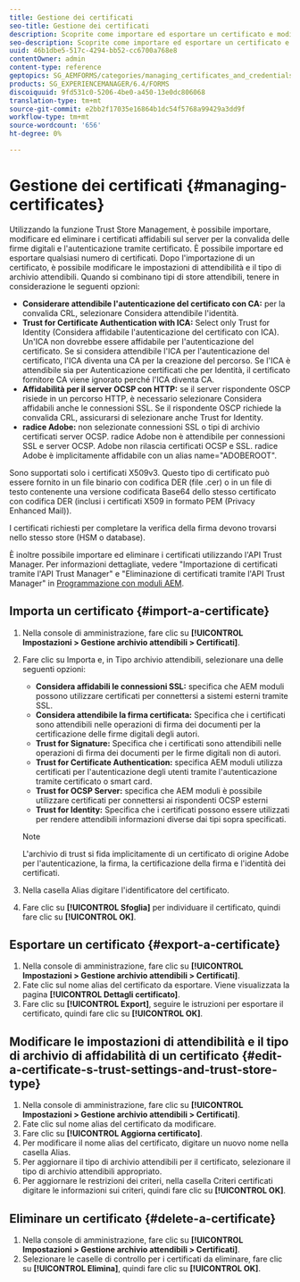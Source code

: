 ```yaml
---
title: Gestione dei certificati
seo-title: Gestione dei certificati
description: Scoprite come importare ed esportare un certificato e modificarne le impostazioni di affidabilità.
seo-description: Scoprite come importare ed esportare un certificato e modificarne le impostazioni di affidabilità.
uuid: 46b1dbe5-517c-4294-bb52-cc6700a768e8
contentOwner: admin
content-type: reference
geptopics: SG_AEMFORMS/categories/managing_certificates_and_credentials
products: SG_EXPERIENCEMANAGER/6.4/FORMS
discoiquuid: 9fd531c0-5206-4be0-a450-13e0dc806068
translation-type: tm+mt
source-git-commit: e2bb2f17035e16864b1dc54f5768a99429a3dd9f
workflow-type: tm+mt
source-wordcount: '656'
ht-degree: 0%

---
```



# Gestione dei certificati {#managing-certificates}

Utilizzando la funzione Trust Store Management, è possibile importare, modificare ed eliminare i certificati affidabili sul server per la convalida delle firme digitali e l&#39;autenticazione tramite certificato. È possibile importare ed esportare qualsiasi numero di certificati. Dopo l&#39;importazione di un certificato, è possibile modificare le impostazioni di attendibilità e il tipo di archivio attendibili. Quando si combinano tipi di store attendibili, tenere in considerazione le seguenti opzioni:

* **Considerare attendibile l&#39;autenticazione del certificato con CA:** per la convalida CRL, selezionare Considera attendibile l&#39;identità.
* **Trust for Certificate Authentication with ICA:** Select only Trust for Identity (Considera affidabile l&#39;autenticazione del certificato con ICA). Un&#39;ICA non dovrebbe essere affidabile per l&#39;autenticazione del certificato. Se si considera attendibile l&#39;ICA per l&#39;autenticazione del certificato, l&#39;ICA diventa una CA per la creazione del percorso. Se l&#39;ICA è attendibile sia per Autenticazione certificati che per Identità, il certificato fornitore CA viene ignorato perché l&#39;ICA diventa CA.
* **Affidabilità per il server OCSP con HTTP:** se il server rispondente OSCP risiede in un percorso HTTP, è necessario selezionare Considera affidabili anche le connessioni SSL. Se il rispondente OSCP richiede la convalida CRL, assicurarsi di selezionare anche Trust for Identity.
* **radice Adobe:** non selezionate connessioni SSL o tipi di archivio certificati server OCSP.  radice Adobe non è attendibile per connessioni SSL e server OCSP.  Adobe non rilascia certificati OCSP e SSL.  radice Adobe è implicitamente affidabile con un alias name=&quot;ADOBEROOT&quot;.

Sono supportati solo i certificati X509v3. Questo tipo di certificato può essere fornito in un file binario con codifica DER (file .cer) o in un file di testo contenente una versione codificata Base64 dello stesso certificato con codifica DER (inclusi i certificati X509 in formato PEM (Privacy Enhanced Mail)).

I certificati richiesti per completare la verifica della firma devono trovarsi nello stesso store (HSM o database).

È inoltre possibile importare ed eliminare i certificati utilizzando l&#39;API Trust Manager. Per informazioni dettagliate, vedere &quot;Importazione di certificati tramite l&#39;API Trust Manager&quot; e &quot;Eliminazione di certificati tramite l&#39;API Trust Manager&quot; in [Programmazione con moduli AEM](https://www.adobe.com/go/learn_aemforms_programming_63).

## Importa un certificato {#import-a-certificate}

1. Nella console di amministrazione, fare clic su **[!UICONTROL Impostazioni > Gestione archivio attendibili > Certificati]**.
1. Fare clic su Importa e, in Tipo archivio attendibili, selezionare una delle seguenti opzioni:

   * **Considera affidabili le connessioni SSL:** specifica che AEM moduli possono utilizzare certificati per connettersi a sistemi esterni tramite SSL.
   * **Considera attendibile la firma certificata:** Specifica che i certificati sono attendibili nelle operazioni di firma dei documenti per la certificazione delle firme digitali degli autori.
   * **Trust for Signature:** Specifica che i certificati sono attendibili nelle operazioni di firma dei documenti per le firme digitali non di autori.
   * **Trust for Certificate Authentication:** specifica AEM moduli utilizza certificati per l&#39;autenticazione degli utenti tramite l&#39;autenticazione tramite certificato o smart card.
   * **Trust for OCSP Server:** specifica che AEM moduli è possibile utilizzare certificati per connettersi ai rispondenti OCSP esterni
   * **Trust for Identity:** Specifica che i certificati possono essere utilizzati per rendere attendibili informazioni diverse dai tipi sopra specificati.

   >[!NOTE]
   >
   >L&#39;archivio di trust si fida implicitamente di un certificato di origine  Adobe per l&#39;autenticazione, la firma, la certificazione della firma e l&#39;identità dei certificati.

1. Nella casella Alias digitare l&#39;identificatore del certificato.
1. Fare clic su **[!UICONTROL Sfoglia]** per individuare il certificato, quindi fare clic su **[!UICONTROL OK]**.

## Esportare un certificato {#export-a-certificate}

1. Nella console di amministrazione, fare clic su **[!UICONTROL Impostazioni > Gestione archivio attendibili > Certificati]**.
1. Fate clic sul nome alias del certificato da esportare. Viene visualizzata la pagina **[!UICONTROL Dettagli certificato]**.
1. Fare clic su **[!UICONTROL Export]**, seguire le istruzioni per esportare il certificato, quindi fare clic su **[!UICONTROL OK]**.

## Modificare le impostazioni di attendibilità e il tipo di archivio di affidabilità di un certificato {#edit-a-certificate-s-trust-settings-and-trust-store-type}

1. Nella console di amministrazione, fare clic su **[!UICONTROL Impostazioni > Gestione archivio attendibili > Certificati]**.
1. Fate clic sul nome alias del certificato da modificare.
1. Fare clic su **[!UICONTROL Aggiorna certificato]**.
1. Per modificare il nome alias del certificato, digitare un nuovo nome nella casella Alias.
1. Per aggiornare il tipo di archivio attendibili per il certificato, selezionare il tipo di archivio attendibili appropriato.
1. Per aggiornare le restrizioni dei criteri, nella casella Criteri certificati digitare le informazioni sui criteri, quindi fare clic su **[!UICONTROL OK]**.

## Eliminare un certificato {#delete-a-certificate}

1. Nella console di amministrazione, fare clic su **[!UICONTROL Impostazioni > Gestione archivio attendibili > Certificati]**.
1. Selezionare le caselle di controllo per i certificati da eliminare, fare clic su **[!UICONTROL Elimina]**, quindi fare clic su **[!UICONTROL OK]**.


